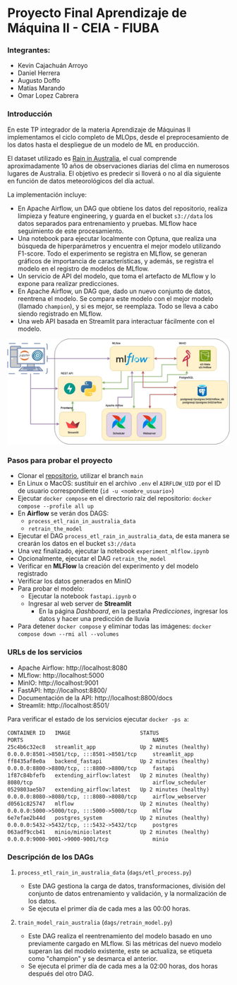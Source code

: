 # Proyecto Final Aprendizaje de Máquina II - CEIA - FIUBA

### Integrantes:
- Kevin Cajachuán Arroyo
- Daniel Herrera
- Augusto Doffo
- Matías Marando
- Omar Lopez Cabrera


### Introducción
En este TP integrador de la materia Aprendizaje de Máquinas II implementamos el ciclo completo de MLOps, desde el preprocesamiento de los datos hasta el despliegue de un modelo de ML en producción.

El dataset utilizado es [Rain in Australia](https://www.kaggle.com/datasets/jsphyg/weather-dataset-rattle-package), el cual comprende aproximadamente 10 años de observaciones diarias del clima en numerosos lugares de Australia. El objetivo es predecir si lloverá o no al día siguiente en función de datos meteorológicos del día actual.

La implementación incluye:

- En Apache Airflow, un DAG que obtiene los datos del repositorio, realiza limpieza y
feature engineering, y guarda en el bucket `s3://data` los datos separados para entrenamiento
y pruebas. MLflow hace seguimiento de este procesamiento.
- Una notebook para ejecutar localmente con Optuna, que realiza una búsqueda de
hiperparámetros y encuentra el mejor modelo utilizando F1-score. Todo el experimento se
registra en MLflow, se generan gráficos de importancia de características, y además, se
registra el modelo en el registro de modelos de MLflow.
- Un servicio de API del modelo, que toma el artefacto de MLflow y lo expone para realizar
predicciones.
- En Apache Airflow, un DAG que, dado un nuevo conjunto de datos, reentrena el modelo. Se
compara este modelo con el mejor modelo (llamado `champion`), y si es mejor, se reemplaza. Todo
se lleva a cabo siendo registrado en MLflow.
- Una web API basada en Streamlit para interactuar fácilmente con el modelo.

![Diagrama de servicios](example_project.jpeg)


### Pasos para probar el proyecto
- Clonar el [repositorio](https://github.com/Kajachuan/AMq2), utilizar el branch `main`
- En Linux o MacOS: sustituir en el archivo `.env` el `AIRFLOW_UID` por el ID de usuario correspondiente (`id -u <nombre_usuario>`)
- Ejecutar `docker compose` en el directorio raíz del repositorio: `docker compose --profile all up`
- En **Airflow** se verán dos DAGS:
    * `process_etl_rain_in_australia_data`
    * `retrain_the_model`
- Ejecutar el DAG `process_etl_rain_in_australia_data`, de esta manera se crearán los datos en el bucket `s3://data`
- Una vez finalizado, ejecutar la notebook `experiment_mlflow.ipynb`
- Opcionalmente, ejecutar el DAG `retrain_the_model`
- Verificar en **MLFlow** la creación del experimento y del modelo registrado
- Verificar los datos generados en MinIO
- Para probar el modelo:
    * Ejecutar la notebook `fastapi.ipynb` o
    * Ingresar al web server de **Streamlit**
        * En la página *Dashboard*, en la pestaña *Predicciones*, ingresar los datos y hacer una predicción de lluvia
- Para detener `docker compose` y eliminar todas las imágenes: `docker compose down --rmi all --volumes`


### URLs de los servicios
- Apache Airflow: http://localhost:8080
- MLflow: http://localhost:5000
- MinIO: http://localhost:9001
- FastAPI: http://localhost:8800/
- Documentación de la API: http://localhost:8800/docs
- Streamlit: http://localhost:8501/

Para verificar el estado de los servicios ejecutar `docker -ps a`:

```
CONTAINER ID   IMAGE                      STATUS                          PORTS                                         NAMES
25c4b6c32ec8   streamlit_app              Up 2 minutes (healthy)          0.0.0.0:8501->8501/tcp, :::8501->8501/tcp     streamlit_app
ff8435af8e0a   backend_fastapi            Up 2 minutes (healthy)          0.0.0.0:8800->8800/tcp, :::8800->8800/tcp     fastapi
1f87c84bfefb   extending_airflow:latest   Up 2 minutes (healthy)          8080/tcp                                      airflow_scheduler
0529803ae5b7   extending_airflow:latest   Up 2 minutes (healthy)          0.0.0.0:8080->8080/tcp, :::8080->8080/tcp     airflow_webserver
d0561c825747   mlflow                     Up 2 minutes (healthy)          0.0.0.0:5000->5000/tcp, :::5000->5000/tcp     mlflow
6e7efae2b44d   postgres_system            Up 2 minutes (healthy)          0.0.0.0:5432->5432/tcp, :::5432->5432/tcp     postgres
063adf9ccb41   minio/minio:latest         Up 2 minutes (healthy)          0.0.0.0:9000-9001->9000-9001/tcp              minio
```


### Descripción de los DAGs
1. `process_etl_rain_in_australia_data` (`dags/etl_process.py`)
    - Este DAG gestiona la carga de datos, transformaciones, división del conjunto de datos entrenamiento y validación, y la normalización de los datos.
    - Se ejecuta el primer día de cada mes a las 00:00 horas.

2. `train_model_rain_australia` (`dags/retrain_model.py`)
    - Este DAG realiza el reentrenamiento del modelo basado en uno previamente cargado en MLflow. Si las métricas del nuevo modelo superan las del modelo existente, este se actualiza, se etiqueta como "champion" y se desmarca el anterior.
    - Se ejecuta el primer día de cada mes a la 02:00 horas, dos horas después del otro DAG.
